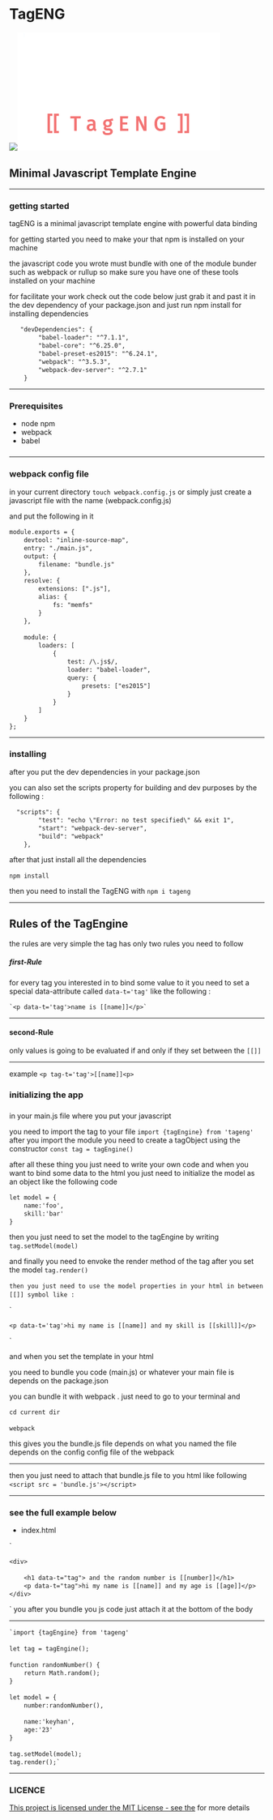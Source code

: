 # TagENG 
![](https://c4.wallpaperflare.com/wallpaper/406/617/197/minimalism-code-wallpaper-preview.jpg)![](./tag.png)
## Minimal Javascript Template Engine
* * *

### getting started
tagENG is a minimal javascript template engine with powerful data binding

for getting started you need to make your that npm is installed on your machine

the javascript code you wrote must bundle with one of the module bunder such as webpack or rullup so make sure you have one of these tools installed on your machine

for facilitate your work check out the code below just grab it and past it in the dev dependency of your package.json and just run npm install for installing dependencies


       "devDependencies": {
            "babel-loader": "^7.1.1",
            "babel-core": "^6.25.0",
            "babel-preset-es2015": "^6.24.1",
            "webpack": "^3.5.3",
            "webpack-dev-server": "^2.7.1"
        }

* * *

### Prerequisites

* node npm 
* webpack
* babel


###   
* * *
### webpack config file

in your current directory `touch webpack.config.js` or simply just create a javascript file with the name (webpack.config.js)

and put the following in it

    module.exports = {
        devtool: "inline-source-map",
        entry: "./main.js",
        output: {
            filename: "bundle.js"
        },
        resolve: {
            extensions: [".js"],
            alias: {
                fs: "memfs"
            }
        },

        module: {
            loaders: [
                {
                    test: /\.js$/,
                    loader: "babel-loader",
                    query: {
                        presets: ["es2015"]
                    }
                }
            ]
        }
    };


* * *

### installing

after you put the dev dependencies in your package.json

you can also set the scripts property for building and dev purposes by the following :

      "scripts": {
            "test": "echo \"Error: no test specified\" && exit 1",
            "start": "webpack-dev-server",
            "build": "webpack"
        },

after that just install all the dependencies

`npm install`  

then you need to install the TagENG with `npm i tageng`

* * *

Rules of the TagEngine
----------------------

the rules are very simple the tag has only two rules you need to follow

##### first-Rule

for every tag you interested in to bind some value to it you need to set a special data-attribute called `data-t='tag'` like the following :
    
    `<p data-t='tag'>name is [[name]]</p>`

* * *

#### second-Rule

only values is going to be evaluated if and only if they set between the `[[]]`
* * * 
example `<p tag-t='tag'>[[name]]<p>`

### initializing the app

### 

in your main.js file where you put your javascript

you need to import the tag to your file `import {tagEngine} from 'tageng'` after you import the module you need to create a tagObject using the constructor `const tag = tagEngine()`

after all these thing you just need to write your own code and when you want to bind some data to the html you just need to initialize the model as an object like the following code

    let model = { 
    	name:'foo',
    	skill:'bar'
    }

then you just need to set the model to the tagEngine by writing `tag.setModel(model)`

and finally you need to envoke the render method of the tag after you set the model `tag.render()`

`then you just need to use the model properties in your html in between [[]] symbol like :`

`

    <p data-t='tag'>hi my name is [[name]] and my skill is [[skill]]</p>

`


and when you set the template in your html

you need to bundle you code (main.js) or whatever your main file is depends on the package.json

you can bundle it with webpack . just need to go to your terminal and

    cd current dir 

    webpack

this gives you the bundle.js file depends on what you named the file depends on the config config file of the webpack

* * *

then you just need to attach that bundle.js file to you html like following
 `<script src = 'bundle.js'></script>`
* * *

### see the full example below
* index.html 

`
	
	<div>
		
		<h1 data-t="tag"> and the random number is [[number]]</h1>
		<p data-t="tag">hi my name is [[name]] and my age is [[age]]</p>
	</div>

`
you after you bundle you js  code just attach it at the bottom of the body

* * *

    
    `import {tagEngine} from 'tageng'

    let tag = tagEngine();

    function randomNumber() { 
    	return Math.random();
    }

    let model = { 
    	number:randomNumber(),

    	name:'keyhan',
    	age:'23'
    }

    tag.setModel(model);
    tag.render();`

* * * 
### LICENCE

[This project is licensed under the MIT License - see the](https://github.com/keeeQ/TagENG/blob/master/LICENSE) for more details
